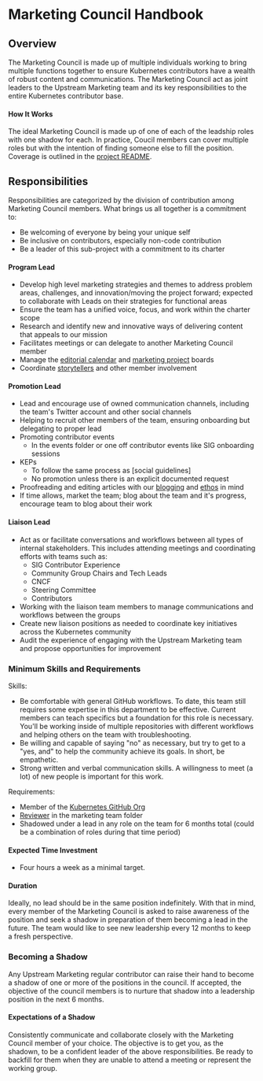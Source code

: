 # Marketing Council Handbook

## Overview

The Marketing Council is made up of multiple individuals working to bring multiple functions together to ensure Kubernetes contributors have a wealth of robust content and communications. The Marketing Council act as joint leaders to the Upstream Marketing team and its key responsibilities to the entire Kubernetes contributor base.

#### How It Works

The ideal Marketing Council is made up of one of each of the leadship roles with one shadow for each. In practice, Coucil members can cover multiple roles but with the intention of finding someone else to fill the position. Coverage is outlined in the [project README].

## Responsibilities

Responsibilities are categorized by the division of contribution among Marketing Council members. What brings us all together is a commitment to: 

- Be welcoming of everyone by being your unique self
- Be inclusive on contributors, especially non-code contribution
- Be a leader of this sub-project with a commitment to its charter

#### Program Lead 

- Develop high level marketing strategies and themes to address problem areas, challenges, and innovation/moving the project forward; expected to collaborate with Leads on their strategies for functional areas
- Ensure the team has a unified voice, focus, and work within the charter scope
- Research and identify new and innovative ways of delivering content that appeals to our mission
- Facilitates meetings or can delegate to another Marketing Council member
- Manage the [editorial calendar] and [marketing project] boards
- Coordinate [storytellers] and other member involvement

#### Promotion Lead 

- Lead and encourage use of owned communication channels, including the team's Twitter account and other social channels
- Helping to recruit other members of the team, ensuring onboarding but delegating to proper lead
- Promoting contributor events
  - In the events folder or one off contributor events like SIG onboarding sessions
- KEPs
  - To follow the same process as [social guidelines]
  - No promotion unless there is an explicit documented request
- Proofreading and editing articles with our [blogging] and [ethos] in mind
- If time allows, market the team; blog about the team and it's progress, encourage team to blog about their work

#### Liaison Lead

- Act as or facilitate conversations and workflows between all types of internal stakeholders. This includes attending meetings and coordinating efforts with teams such as:
  - SIG Contributor Experience
  - Community Group Chairs and Tech Leads  
  - CNCF
  - Steering Committee
  - Contributors
- Working with the liaison team members to manage communications and workflows between the groups
- Create new liaison positions as needed to coordinate key initiatives across the Kubernetes community
- Audit the experience of engaging with the Upstream Marketing team and propose opportunities for improvement

### Minimum Skills and Requirements

Skills:

- Be comfortable with general GitHub workflows. To date, this team still requires some expertise in this department to be effective. Current members can teach specifics but a foundation for this role is necessary. You'll be working inside of multiple repositories with different workflows and helping others on the team with troubleshooting.
- Be willing and capable of saying "no" as necessary, but try to get to a "yes, and" to help the community achieve its goals. In short, be empathetic.
- Strong written and verbal communication skills. A willingness to meet (a lot) of new people is important for this work.

Requirements:

- Member of the [Kubernetes GitHub Org]
- [Reviewer] in the marketing team folder
- Shadowed under a lead in any role on the team for 6 months total (could be a combination of roles during that time period)

#### Expected Time Investment

- Four hours a week as a minimal target.

#### Duration  

Ideally, no lead should be in the same position indefinitely. With that in mind, every member of the Marketing Council is asked to raise awareness of the position and seek a shadow in preparation of them becoming a lead in the future. The team would like to see new leadership every 12 months to keep a fresh perspective. 

### Becoming a Shadow

Any Upstream Marketing regular contributor can raise their hand to become a shadow of one or more of the positions in the council. If accepted, the objective of the council members is to nurture that shadow into a leadership position in the next 6 months. 

#### Expectations of a Shadow

Consistently communicate and collaborate closely with the Marketing Council member of your choice. The objective is to get you, as the shadown, to be a confident leader of the above responsibilities. Be ready to backfill for them when they are unable to attend a meeting or represent the working group.

[editorial calendar]: https://github.com/orgs/kubernetes/projects/41
[marketing project]: https://github.com/orgs/kubernetes/projects/39
[team-resources]: ../team-resources.md
[Kubernetes GitHub Org]: https://git.k8s.io/community/community-membership.md
[Reviewer]: ../OWNERS
[OWNERS]: /communication/OWNERS
[blogging]: ../storytelling-resources/blog-guidelines.md
[ethos]: ../CHARTER.md#ethosvision
[project README]: ../README.md
[storytellers]: ./storytellers.md
